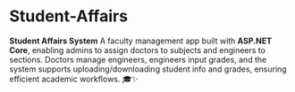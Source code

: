 # Student-Affairs
**Student Affairs System**   A faculty management app built with **ASP.NET Core**, enabling admins to assign doctors to subjects and engineers to sections. Doctors manage engineers, engineers input grades, and the system supports uploading/downloading student info and grades, ensuring efficient academic workflows. 🎓✨
